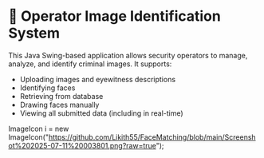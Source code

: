 # 🧠 Operator Image Identification System

This Java Swing-based application allows security operators to manage, analyze, and identify criminal images. It supports:

- Uploading images and eyewitness descriptions
- Identifying faces
- Retrieving from database
- Drawing faces manually
- Viewing all submitted data (including in real-time)

ImageIcon i = new ImageIcon("https://github.com/Likith55/FaceMatching/blob/main/Screenshot%202025-07-11%20003801.png?raw=true");
